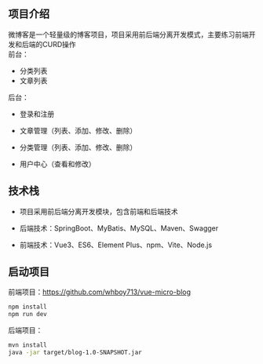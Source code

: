 ## 项目介绍
微博客是一个轻量级的博客项目，项目采用前后端分离开发模式，主要练习前端开发和后端的CURD操作<br/>
前台：
* 分类列表
* 文章列表<br/>

后台：
* 登录和注册

* 文章管理（列表、添加、修改、删除）
* 分类管理（列表、添加、修改、删除）

* 用户中心（查看和修改）

## 技术栈
* 项目采用前后端分离开发模块，包含前端和后端技术
* 后端技术：SpringBoot、MyBatis、MySQL、Maven、Swagger

* 前端技术：Vue3、ES6、Element Plus、npm、Vite、Node.js
## 启动项目

前端项目：https://github.com/whboy713/vue-micro-blog
```bash
npm install
npm run dev
```
后端项目：
```bash
mvn install
java -jar target/blog-1.0-SNAPSHOT.jar
```
